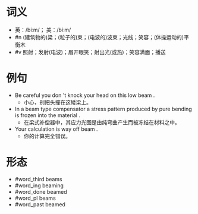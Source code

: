 # 词义
- 英：/biːm/； 美：/biːm/
- #n (建筑物的)梁；(粒子的)束；(电波的)波束；光线；笑容；(体操运动的)平衡木
- #v 照射；发射(电波)；眉开眼笑；射出光(或热)；笑容满面；播送
# 例句
- Be careful you don 't knock your head on this low beam .
	- 小心，别把头撞在这矮梁上。
- In a beam type compensator a stress pattern produced by pure bending is frozen into the material .
	- 在梁式补偿器中，其应力光图是由纯弯曲产生而被冻结在材料之中。
- Your calculation is way off beam .
	- 你的计算完全错误。
# 形态
- #word_third beams
- #word_ing beaming
- #word_done beamed
- #word_pl beams
- #word_past beamed

